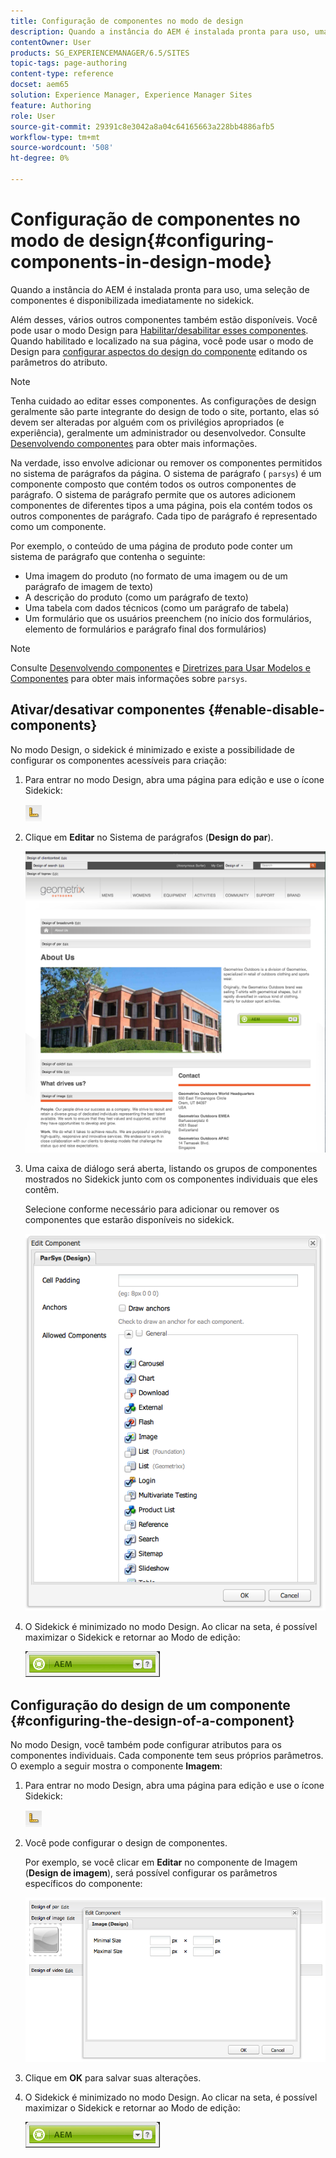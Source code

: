 ```yaml
---
title: Configuração de componentes no modo de design
description: Quando a instância do AEM é instalada pronta para uso, uma seleção de componentes é disponibilizada imediatamente no sidekick. Além desses, vários outros componentes também estão disponíveis. Você pode usar o modo Design para Ativar/desativar esses componentes.
contentOwner: User
products: SG_EXPERIENCEMANAGER/6.5/SITES
topic-tags: page-authoring
content-type: reference
docset: aem65
solution: Experience Manager, Experience Manager Sites
feature: Authoring
role: User
source-git-commit: 29391c8e3042a8a04c64165663a228bb4886afb5
workflow-type: tm+mt
source-wordcount: '508'
ht-degree: 0%

---
```


# Configuração de componentes no modo de design{#configuring-components-in-design-mode}

Quando a instância do AEM é instalada pronta para uso, uma seleção de componentes é disponibilizada imediatamente no sidekick.

Além desses, vários outros componentes também estão disponíveis. Você pode usar o modo Design para [Habilitar/desabilitar esses componentes](#enabledisablecomponentsusingdesignmode). Quando habilitado e localizado na sua página, você pode usar o modo de Design para [configurar aspectos do design do componente](#configuringcomponentsusingdesignmode) editando os parâmetros do atributo.

>[!NOTE]
>
>Tenha cuidado ao editar esses componentes. As configurações de design geralmente são parte integrante do design de todo o site, portanto, elas só devem ser alteradas por alguém com os privilégios apropriados (e experiência), geralmente um administrador ou desenvolvedor. Consulte [Desenvolvendo componentes](/help/sites-developing/components.md) para obter mais informações.

Na verdade, isso envolve adicionar ou remover os componentes permitidos no sistema de parágrafos da página. O sistema de parágrafo ( `parsys`) é um componente composto que contém todos os outros componentes de parágrafo. O sistema de parágrafo permite que os autores adicionem componentes de diferentes tipos a uma página, pois ela contém todos os outros componentes de parágrafo. Cada tipo de parágrafo é representado como um componente.

Por exemplo, o conteúdo de uma página de produto pode conter um sistema de parágrafo que contenha o seguinte:

* Uma imagem do produto (no formato de uma imagem ou de um parágrafo de imagem de texto)
* A descrição do produto (como um parágrafo de texto)
* Uma tabela com dados técnicos (como um parágrafo de tabela)
* Um formulário que os usuários preenchem (no início dos formulários, elemento de formulários e parágrafo final dos formulários)

>[!NOTE]
>
>Consulte [Desenvolvendo componentes](/help/sites-developing/components.md#paragraphsystem) e [Diretrizes para Usar Modelos e Componentes](/help/sites-developing/dev-guidelines-bestpractices.md#guidelines-for-using-templates-and-components) para obter mais informações sobre `parsys`.

## Ativar/desativar componentes {#enable-disable-components}

No modo Design, o sidekick é minimizado e existe a possibilidade de configurar os componentes acessíveis para criação:

1. Para entrar no modo Design, abra uma página para edição e use o ícone Sidekick:

   ![Modo de design](do-not-localize/chlimage_1.png)

1. Clique em **Editar** no Sistema de parágrafos (**Design do par**).

   ![screen_shot_2012-02-08at102726am](assets/screen_shot_2012-02-08at102726am.png)

1. Uma caixa de diálogo será aberta, listando os grupos de componentes mostrados no Sidekick junto com os componentes individuais que eles contêm.

   Selecione conforme necessário para adicionar ou remover os componentes que estarão disponíveis no sidekick.

   ![screen_shot_2012-02-08at103407am](assets/screen_shot_2012-02-08at103407am.png)

1. O Sidekick é minimizado no modo Design. Ao clicar na seta, é possível maximizar o Sidekick e retornar ao Modo de edição:

   ![Sidekick minimizado](do-not-localize/sidekick-collapsed.png)

## Configuração do design de um componente {#configuring-the-design-of-a-component}

No modo Design, você também pode configurar atributos para os componentes individuais. Cada componente tem seus próprios parâmetros. O exemplo a seguir mostra o componente **Imagem**:

1. Para entrar no modo Design, abra uma página para edição e use o ícone Sidekick:

   ![Modo de design - Sidekick](do-not-localize/chlimage_1-1.png)

1. Você pode configurar o design de componentes.

   Por exemplo, se você clicar em **Editar** no componente de Imagem (**Design de imagem**), será possível configurar os parâmetros específicos do componente:

   ![chlimage_1-5](assets/chlimage_1-5.png)

1. Clique em **OK** para salvar suas alterações.

1. O Sidekick é minimizado no modo Design. Ao clicar na seta, é possível maximizar o Sidekick e retornar ao Modo de edição:

   ![Sidekick minimizado](do-not-localize/sidekick-collapsed-1.png)
